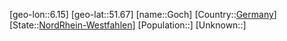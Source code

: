 ﻿---
location: [51.67,6.15]
type: City
tags:
- geo/City


SpocWebEntityId: 30483
isDeleted: false
confidential: public

---
[geo-lon::6.15]
[geo-lat::51.67]
[name::Goch]
[Country::[Germany](geo/Continent/Europe/Germany.md)]
[State::[NordRhein-Westfahlen](NordRhein-Westfahlen)]
[Population::]
[Unknown::]

